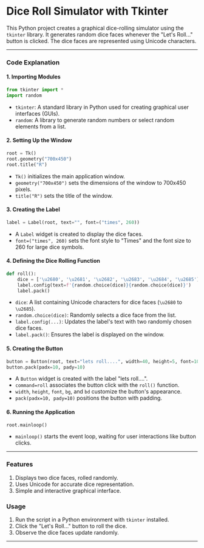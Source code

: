 
# Dice Roll Simulator with Tkinter

This Python project creates a graphical dice-rolling simulator using the `tkinter` library. It generates random dice faces whenever the "Let's Roll..." button is clicked. The dice faces are represented using Unicode characters.

---

### Code Explanation

#### 1. **Importing Modules**
```python
from tkinter import *
import random
```
- `tkinter`: A standard library in Python used for creating graphical user interfaces (GUIs).
- `random`: A library to generate random numbers or select random elements from a list.

#### 2. **Setting Up the Window**
```python
root = Tk()
root.geometry("700x450")
root.title("R")
```
- `Tk()` initializes the main application window.
- `geometry("700x450")` sets the dimensions of the window to 700x450 pixels.
- `title("R")` sets the title of the window.

#### 3. **Creating the Label**
```python
label = Label(root, text="", font=("times", 260))
```
- A `Label` widget is created to display the dice faces.
- `font=("times", 260)` sets the font style to "Times" and the font size to 260 for large dice symbols.

#### 4. **Defining the Dice Rolling Function**
```python
def roll():
    dice = ['\u2680', '\u2681', '\u2682', '\u2683', '\u2684', '\u2685']
    label.config(text=f'{random.choice(dice)}{random.choice(dice)}')
    label.pack()
```
- `dice`: A list containing Unicode characters for dice faces (`\u2680` to `\u2685`).
- `random.choice(dice)`: Randomly selects a dice face from the list.
- `label.config(...)`: Updates the label's text with two randomly chosen dice faces.
- `label.pack()`: Ensures the label is displayed on the window.

#### 5. **Creating the Button**
```python
button = Button(root, text="lets roll....", width=40, height=5, font=10, bg="white", bd=2, command=roll)
button.pack(padx=10, pady=10)
```
- A `Button` widget is created with the label "lets roll....".
- `command=roll` associates the button click with the `roll()` function.
- `width`, `height`, `font`, `bg`, and `bd` customize the button's appearance.
- `pack(padx=10, pady=10)` positions the button with padding.

#### 6. **Running the Application**
```python
root.mainloop()
```
- `mainloop()` starts the event loop, waiting for user interactions like button clicks.

---

### Features
1. Displays two dice faces, rolled randomly.
2. Uses Unicode for accurate dice representation.
3. Simple and interactive graphical interface.

### Usage
1. Run the script in a Python environment with `tkinter` installed.
2. Click the "Let's Roll..." button to roll the dice.
3. Observe the dice faces update randomly.

---
